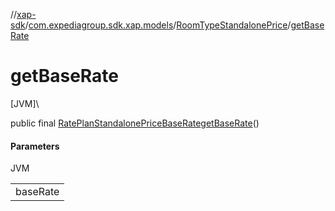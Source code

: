//[xap-sdk](../../../index.md)/[com.expediagroup.sdk.xap.models](../index.md)/[RoomTypeStandalonePrice](index.md)/[getBaseRate](get-base-rate.md)

# getBaseRate

[JVM]\

public final [RatePlanStandalonePriceBaseRate](../-rate-plan-standalone-price-base-rate/index.md)[getBaseRate](get-base-rate.md)()

#### Parameters

JVM

| |
|---|
| baseRate |
